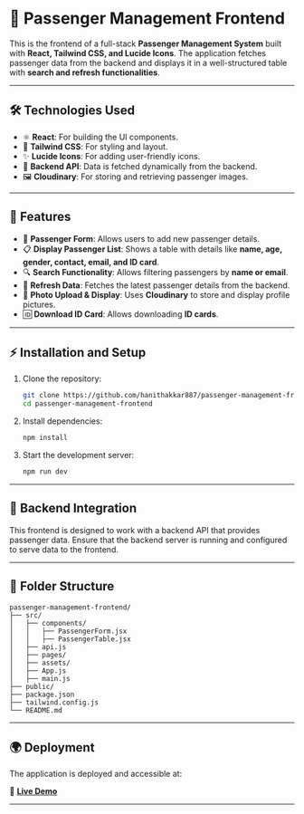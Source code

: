 # 🚀 Passenger Management Frontend

This is the frontend of a full-stack **Passenger Management System** built with **React, Tailwind CSS, and Lucide Icons**. The application fetches passenger data from the backend and displays it in a well-structured table with **search and refresh functionalities**.

---

## 🛠️ Technologies Used

- ⚛️ **React**: For building the UI components.
- 🎨 **Tailwind CSS**: For styling and layout.
- ✨ **Lucide Icons**: For adding user-friendly icons.
- 🔄 **Backend API**: Data is fetched dynamically from the backend.
- 🖼️ **Cloudinary**: For storing and retrieving passenger images.

---

## 🌟 Features

- 📝 **Passenger Form**: Allows users to add new passenger details.
- 📋 **Display Passenger List**: Shows a table with details like **name, age, gender, contact, email, and ID card**.
- 🔍 **Search Functionality**: Allows filtering passengers by **name or email**.
- 🔄 **Refresh Data**: Fetches the latest passenger details from the backend.
- 📸 **Photo Upload & Display**: Uses **Cloudinary** to store and display profile pictures.
- 🆔 **Download ID Card**: Allows downloading **ID cards**.

---

## ⚡ Installation and Setup

1. Clone the repository:

   ```sh
   git clone https://github.com/hanithakkar887/passenger-management-frontend.git
   cd passenger-management-frontend
   ```

2. Install dependencies:

   ```sh
   npm install
   ```

3. Start the development server:

   ```sh
   npm run dev
   ```



---

## 🔗 Backend Integration

This frontend is designed to work with a backend API that provides passenger data. Ensure that the backend server is running and configured to serve data to the frontend.

---

## 📁 Folder Structure

```
passenger-management-frontend/
├── src/
│   ├── components/
│   │   ├── PassengerForm.jsx
│   │   ├── PassengerTable.jsx
│   ├── api.js
│   ├── pages/
│   ├── assets/
│   ├── App.js
│   ├── main.js
├── public/
├── package.json
├── tailwind.config.js
└── README.md
```

---

## 🌍 Deployment

The application is deployed and accessible at:

🔗 [**Live Demo**](https://passenger-management-frontend-qp7s.vercel.app/)

---


